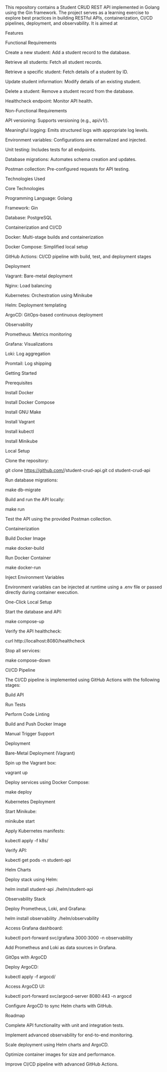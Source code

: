 This repository contains a Student CRUD REST API implemented in Golang using the Gin framework. The project serves as a learning exercise to explore best practices in building RESTful APIs, containerization, CI/CD pipelines, deployment, and observability. It is aimed at

Features

Functional Requirements

Create a new student: Add a student record to the database.

Retrieve all students: Fetch all student records.

Retrieve a specific student: Fetch details of a student by ID.

Update student information: Modify details of an existing student.

Delete a student: Remove a student record from the database.

Healthcheck endpoint: Monitor API health.

Non-Functional Requirements

API versioning: Supports versioning (e.g., api/v1/<resource>).

Meaningful logging: Emits structured logs with appropriate log levels.

Environment variables: Configurations are externalized and injected.

Unit testing: Includes tests for all endpoints.

Database migrations: Automates schema creation and updates.

Postman collection: Pre-configured requests for API testing.

Technologies Used

Core Technologies

Programming Language: Golang

Framework: Gin

Database: PostgreSQL

Containerization and CI/CD

Docker: Multi-stage builds and containerization

Docker Compose: Simplified local setup

GitHub Actions: CI/CD pipeline with build, test, and deployment stages

Deployment

Vagrant: Bare-metal deployment

Nginx: Load balancing

Kubernetes: Orchestration using Minikube

Helm: Deployment templating

ArgoCD: GitOps-based continuous deployment

Observability

Prometheus: Metrics monitoring

Grafana: Visualizations

Loki: Log aggregation

Promtail: Log shipping

Getting Started

Prerequisites

Install Docker

Install Docker Compose

Install GNU Make

Install Vagrant

Install kubectl

Install Minikube

Local Setup

Clone the repository:

git clone https://github.com/<your-username>/student-crud-api.git
cd student-crud-api

Run database migrations:

make db-migrate

Build and run the API locally:

make run

Test the API using the provided Postman collection.

Containerization

Build Docker Image

make docker-build

Run Docker Container

make docker-run

Inject Environment Variables

Environment variables can be injected at runtime using a .env file or passed directly during container execution.

One-Click Local Setup

Start the database and API:

make compose-up

Verify the API healthcheck:

curl http://localhost:8080/healthcheck

Stop all services:

make compose-down

CI/CD Pipeline

The CI/CD pipeline is implemented using GitHub Actions with the following stages:

Build API

Run Tests

Perform Code Linting

Build and Push Docker Image

Manual Trigger Support

Deployment

Bare-Metal Deployment (Vagrant)

Spin up the Vagrant box:

vagrant up

Deploy services using Docker Compose:

make deploy

Kubernetes Deployment

Start Minikube:

minikube start

Apply Kubernetes manifests:

kubectl apply -f k8s/

Verify API:

kubectl get pods -n student-api

Helm Charts

Deploy stack using Helm:

helm install student-api ./helm/student-api

Observability Stack

Deploy Prometheus, Loki, and Grafana:

helm install observability ./helm/observability

Access Grafana dashboard:

kubectl port-forward svc/grafana 3000:3000 -n observability

Add Prometheus and Loki as data sources in Grafana.

GitOps with ArgoCD

Deploy ArgoCD:

kubectl apply -f argocd/

Access ArgoCD UI:

kubectl port-forward svc/argocd-server 8080:443 -n argocd

Configure ArgoCD to sync Helm charts with GitHub.

Roadmap

Complete API functionality with unit and integration tests.

Implement advanced observability for end-to-end monitoring.

Scale deployment using Helm charts and ArgoCD.

Optimize container images for size and performance.

Improve CI/CD pipeline with advanced GitHub Actions.
